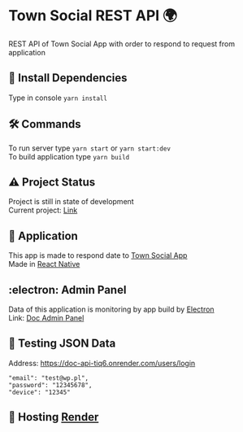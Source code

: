 # Town Social REST API :earth_africa:
REST API of Town Social App with order to respond to request from application

## :dart: Install Dependencies
Type in console `yarn install`

## :hammer_and_wrench: Commands
To run server type `yarn start` or `yarn start:dev` \
To build application type `yarn build`

## :warning: Project Status
Project is still in state of development \
Current project: [Link](https://doc-api-tiq6.onrender.com)

## 	:iphone: Application
This app is made to respond date to [Town Social App](https://github.com/Bezik1/doc/) \
Made in [React Native](https://github.com/facebook/react-native)

## 	:electron: Admin Panel
Data of this application is monitoring by app build by 
[Electron](https://github.com/electron/electron/) \
Link: [Doc Admin Panel](https://github.com/Bezik1/doc-admin-panel/)

## :test_tube: Testing JSON Data
Address: https://doc-api-tiq6.onrender.com/users/login

    "email": "test@wp.pl",
    "password": "12345678",
    "device": "12345"

## :robot: Hosting [Render](https://render.com)
